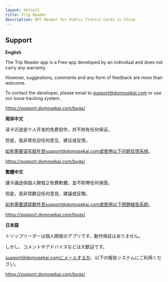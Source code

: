 ```yaml
---
layout: default
title: Trip Reader
description: NFC Reader for Public Transit Cards in China
---
```


## Support

**English**

The Trip Reader app is a Free app developed by an individual and does not carry any warranty.

However, suggestions, comments and any form of feedback are more than welcome. 

To contact the developer, please email to support@domosekai.com or use our issue tracking system.

https://support.domosekai.com/bugs/

**简体中文**

读卡识途是个人开发的免费软件，并不附有任何保证。

但是，我非常欢迎任何意见、建议或反馈。

如有需要请写邮件至support@domosekai.com或使用以下问题反馈系统。

https://support.domosekai.com/bugs/

**繁體中文**

讀卡識途係個人開發之免費軟體，並不附帶任何保證。

但是，我非常歡迎任何意見、建議或反饋。

如有需要請寫郵件至support@domosekai.com或使用以下問題報告系統。

https://support.domosekai.com/bugs/

**日本語**

トリップリーダーは個人開発のアプリです。動作保証はありません。

しかし、コメントやアドバイスなどは大歓迎です。

support@domosekai.comにメールするか、以下の報告システムにご利用ください。

https://support.domosekai.com/bugs/

